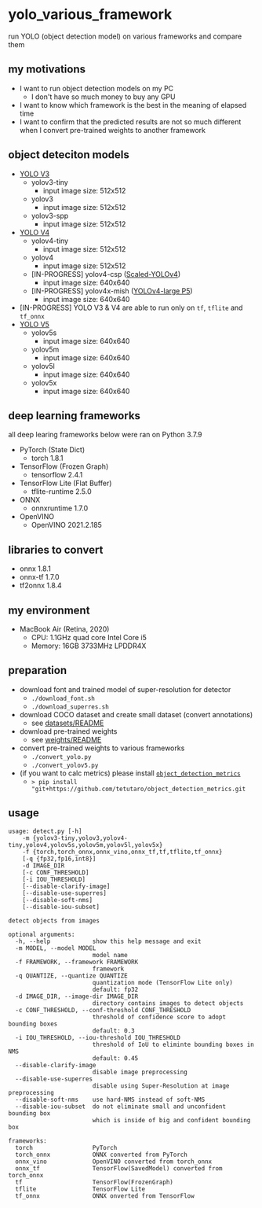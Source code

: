 # yolo_various_framework

run YOLO (object detection model) on various frameworks and compare them

## my motivations

- I want to run object detection models on my PC
    - I don't have so much money to buy any GPU
- I want to know which framework is the best in the meaning of elapsed time
- I want to confirm that the predicted results are not so much different when I convert pre-trained weights to another framework

## object deteciton models

- [YOLO V3](https://github.com/pjreddie/darknet)
    - yolov3-tiny
        - input image size: 512x512
    - yolov3
        - input image size: 512x512
    - yolov3-spp
        - input image size: 512x512
- [YOLO V4](https://github.com/AlexeyAB/darknet)
    - yolov4-tiny
        - input image size: 512x512
    - yolov4
        - input image size: 512x512
    - [IN-PROGRESS] yolov4-csp ([Scaled-YOLOv4](https://github.com/WongKinYiu/ScaledYOLOv4/tree/yolov4-csp))
        - input image size: 640x640
    - [IN-PROGRESS] yolov4x-mish ([YOLOv4-large P5](https://github.com/WongKinYiu/ScaledYOLOv4/tree/yolov4-large))
        - input image size: 640x640
- [IN-PROGRESS] YOLO V3 & V4 are able to run only on `tf`, `tflite` and `tf_onnx`
- [YOLO V5](https://github.com/ultralytics/yolov5)
    - yolov5s
        - input image size: 640x640
    - yolov5m
        - input image size: 640x640
    - yolov5l
        - input image size: 640x640
    - yolov5x
        - input image size: 640x640

## deep learning frameworks

all deep learing frameworks below were ran on Python 3.7.9

- PyTorch (State Dict)
    - torch 1.8.1
- TensorFlow (Frozen Graph)
    - tensorflow 2.4.1
- TensorFlow Lite (Flat Buffer)
    - tflite-runtime 2.5.0
- ONNX
    - onnxruntime 1.7.0
- OpenVINO
    - OpenVINO 2021.2.185

## libraries to convert

- onnx 1.8.1
- onnx-tf 1.7.0
- tf2onnx 1.8.4

## my environment

- MacBook Air (Retina, 2020)
    - CPU: 1.1GHz quad core Intel Core i5
    - Memory: 16GB 3733MHz LPDDR4X

## preparation

- download font and trained model of super-resolution for detector
    - `./download_font.sh`
    - `./download_superres.sh`
- download COCO dataset and create small dataset (convert annotations)
    - see [datasets/README](https://github.com/tetutaro/yolo_various_framework/tree/main/datasets)
- download pre-trained weights
    - see [weights/README](https://github.com/tetutaro/yolo_various_framework/tree/main/weights)
- convert pre-trained weights to various frameworks
    - `./convert_yolo.py`
    - `./convert_yolov5.py`
- (if you want to calc metrics) please install [`object_detection_metrics`](https://github.com/tetutaro/object_detection_metrics)
    - `> pip install "git+https://github.com/tetutaro/object_detection_metrics.git`

## usage

```
usage: detect.py [-h]
    -m {yolov3-tiny,yolov3,yolov4-tiny,yolov4,yolov5s,yolov5m,yolov5l,yolov5x}
    -f {torch,torch_onnx,onnx_vino,onnx_tf,tf,tflite,tf_onnx}
    [-q {fp32,fp16,int8}]
    -d IMAGE_DIR
    [-c CONF_THRESHOLD]
    [-i IOU_THRESHOLD]
    [--disable-clarify-image]
    [--disable-use-superres]
    [--disable-soft-nms]
    [--disable-iou-subset]

detect objects from images

optional arguments:
  -h, --help            show this help message and exit
  -m MODEL, --model MODEL
                        model name
  -f FRAMEWORK, --framework FRAMEWORK
                        framework
  -q QUANTIZE, --quantize QUANTIZE
                        quantization mode (TensorFlow Lite only)
                        default: fp32
  -d IMAGE_DIR, --image-dir IMAGE_DIR
                        directory contains images to detect objects
  -c CONF_THRESHOLD, --conf-threshold CONF_THRESHOLD
                        threshold of confidence score to adopt bounding boxes
                        default: 0.3
  -i IOU_THRESHOLD, --iou-threshold IOU_THRESHOLD
                        threshold of IoU to eliminte bounding boxes in NMS
                        default: 0.45
  --disable-clarify-image
                        disable image preprocessing
  --disable-use-superres
                        disable using Super-Resolution at image preprocessing
  --disable-soft-nms    use hard-NMS instead of soft-NMS
  --disable-iou-subset  do not eliminate small and unconfident bounding box
                        which is inside of big and confident bounding box

frameworks:
  torch                 PyTorch
  torch_onnx            ONNX converted from PyTorch
  onnx_vino             OpenVINO converted from torch_onnx
  onnx_tf               TensorFlow(SavedModel) converted from torch_onnx
  tf                    TensorFlow(FrozenGraph)
  tflite                TensorFlow Lite
  tf_onnx               ONNX onverted from TensorFlow
```
